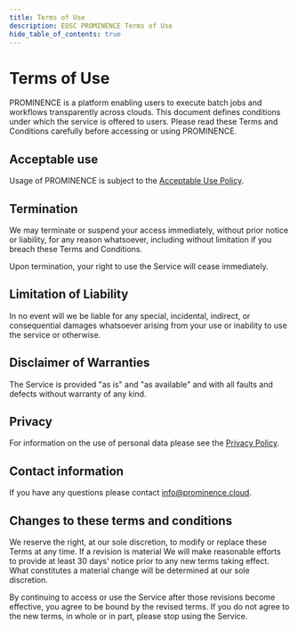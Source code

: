 ```yaml
---
title: Terms of Use
description: EOSC PROMINENCE Terms of Use
hide_table_of_contents: true
---
```


# Terms of Use

PROMINENCE is a platform enabling users to execute batch jobs and workflows transparently across clouds. This document
defines conditions under which the service is offered to users. Please read these Terms and Conditions
carefully before accessing or using PROMINENCE.

## Acceptable use

Usage of PROMINENCE is subject to the [Acceptable Use Policy](/acceptable-use-policy).

## Termination

We may terminate or suspend your access immediately, without prior notice or liability, for any reason whatsoever, including without limitation if you breach these Terms and Conditions.

Upon termination, your right to use the Service will cease immediately.

## Limitation of Liability

In no event will we be liable for any special, incidental, indirect, or consequential damages whatsoever arising from your use or inability to use the service or otherwise.

## Disclaimer of Warranties

The Service is provided "as is" and "as available" and with all faults and defects without warranty of any kind.

## Privacy

For information on the use of personal data please see the [Privacy Policy](/privacy-policy/).

## Contact information

If you have any questions please contact info@prominence.cloud.

## Changes to these terms and conditions

We reserve the right, at our sole discretion, to modify or replace these Terms at any time. If a revision is material We will make reasonable efforts to provide at least 30 days' notice prior to any new terms taking effect. What constitutes a material change will be determined at our sole discretion.

By continuing to access or use the Service after those revisions become effective, you agree to be bound by the revised terms. If you do not agree to the new terms, in whole or in part, please stop using the Service.



